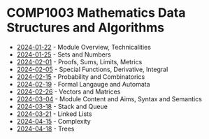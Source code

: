 # COMP1003 Mathematics Data Structures and Algorithms

- [2024-01-22](/COMP1003/notes/2024-01-22.md) - Module Overview, Technicalities
- [2024-01-25](/COMP1003/notes/2024-01-25.md) - Sets and Numbers
- [2024-02-01](/COMP1003/notes/2024-02-01.md) - Proofs, Sums, Limits, Metrics
- [2024-02-05](/COMP1003/notes/2024-02-05.md) - Special Functions, Derivative, Integral
- [2024-02-15](/COMP1003/notes/2024-02-15.md) - Probability and Combinatorics
- [2024-02-19](/COMP1003/notes/2024-02-19.md) - Formal Langauge and Automata
- [2024-02-26](/COMP1003/notes/2024-02-26.md) - Vectors and Matrices
- [2024-03-04](/COMP1003/notes/2024-03-04.md) - Module Content and Aims, Syntax and Semantics
- [2024-03-18](/COMP1003/notes/2024-03-18.md) - Stack and Queue
- [2024-03-21](/COMP1003/notes/2024-03-21.md) - Linked Lists
- [2024-04-15](/COMP1003/notes/2024-04-15.md) - Complexity
- [2024-04-18](/COMP1003/notes/2024-04-18.md) - Trees